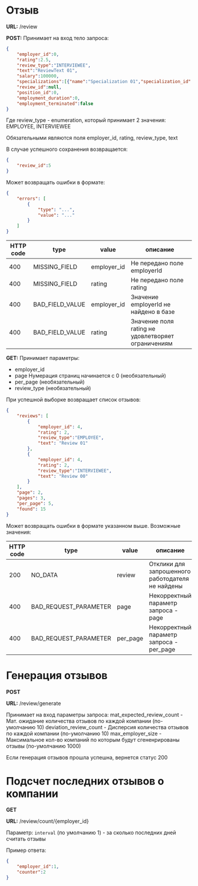 # Отзыв


**URL:** /review

**POST:**
Принимает на вход тело запроса:
```json
{
	"employer_id":0,
	"rating":2.5,
	"review_type":"INTERVIEWEE",
	"text":"ReviewText 01",
	"salary":100000,
	"specializations":[{"name":"Specialization 01","specialization_id":0},{"name":"Specialization 02","specialization_id":1}],
	"review_id":null,
	"position_id":0,
	"employment_duration":0,
	"employment_terminated":false
}
```
Где review_type - enumeration, который принимает 2 значения: EMPLOYEE, INTERVIEWEE

Обязательными являются поля employer_id, rating, review_type, text


В случае успешного сохранения возвращается:
```json
{
	"review_id":5
}
```

Может возвращать ошибки в формате:
```json
{
	"errors": [
		{
		    "type": "...",
		    "value": "..."
		}
	]
}
```
HTTP code | type | value | описание
----------|------|-------|-----------
400 | MISSING_FIELD | employer_id | Не передано поле employerId
400 | MISSING_FIELD | rating | Не передано поле rating
400 | BAD_FIELD_VALUE | employer_id | Значение employerId не найдено в базе
400 | BAD_FIELD_VALUE | rating | Значение поля rating не удовлетворяет ограничениям


**GET:**
Принимает параметры:

- employer_id
- page	Нумерация страниц начинается  с 0 (необязательный)
- per_page (необязательный)
- review_type (необязательный)


При успешной выборке возвращает список отзывов:
```json
{
	"reviews": [
	  	{
			"employer_id": 4,
			"rating": 2,
			"review_type":"EMPLOYEE",
			"text": "Review 01"
		},
	  	{
			"employer_id": 4,
			"rating": 2,
			"review_type":"INTERVIEWEE",
			"text": "Review 00"
		}
	],
	"page": 2,
	"pages": 3,
	"per_page": 5,
	"found": 15
}
```

Может возвращать ошибки в формате указанном выше.
Возможные значения:

HTTP code | type | value | описание
----------|------|-------|-----------
200 | NO_DATA | review | Отклики для запрошенного работодателя не найдены
400 | BAD_REQUEST_PARAMETER | page | Некорректный параметр запроса - page
400 | BAD_REQUEST_PARAMETER | per_page | Некорректный параметр запроса - per_page


# Генерация отзывов

**POST**

**URL:** /review/generate

Принимает на вход параметры запроса:
    mat_expected_review_count   - Мат. ожидание количества отзывов по каждой компании (по-умолчанию 10)
    deviation_review_count      - Дисперсия количества отзывов по каждой компании (по-умолчанию 10)
    max_employer_size           - Максимальное кол-во компаний по которым будут сгененрированы отзывы (по-умолчанию 1000)

Если генерация отзывов прошла успешна, вернется статус 200

# Подсчет последних отзывов о компании

**GET**

**URL:** /review/count/{employer_id}

Параметр: `interval` (по умолчанию 1) - за сколько последних дней считать отзывы

Пример ответа:
```json
{
    "employer_id":1,
    "counter":2
}
```
